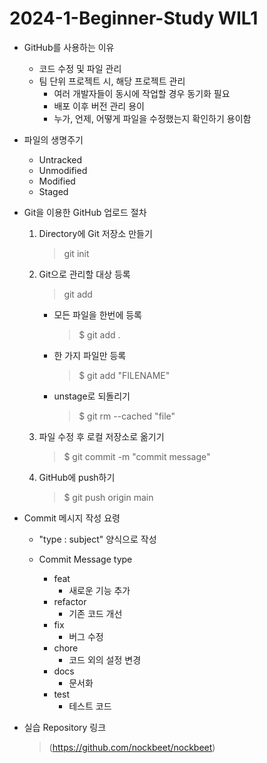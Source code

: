 2024-1-Beginner-Study WIL1
=======================

*  GitHub를 사용하는 이유
    * 코드 수정 및 파일 관리
    * 팀 단위 프로젝트 시, 해당 프로젝트 관리
        * 여러 개발자들이 동시에 작업할 경우 동기화 필요
        * 배포 이후 버전 관리 용이
        * 누가, 언제,  어떻게 파일을 수정했는지 확인하기 용이함

* 파일의 생명주기
    * Untracked
    * Unmodified
    * Modified
    * Staged

* Git을 이용한 GitHub 업로드 절차
    1. Directory에 Git 저장소 만들기
        > git init
    2. Git으로 관리할 대상 등록
        > git add
        * 모든 파일을 한번에 등록
            > $ git add .
        * 한 가지 파일만 등록
            > $ git add "FILENAME"
        * unstage로 되돌리기
            > $ git rm --cached "file"
    3. 파일 수정 후  로컬 저장소로 옮기기
        > $ git commit -m "commit message"
    4. GitHub에 push하기
        >  $ git push origin main

* Commit 메시지 작성 요령
    * "type : subject" 양식으로 작성

    * Commit Message type
        * feat
            * 새로운 기능 추가
        * refactor
            * 기존 코드 개선
        * fix
            * 버그 수정
        * chore
            * 코드 외의 설정 변경
        * docs
            * 문서화
        * test
            * 테스트 코드
        

* 실습 Repository 링크   
    > (https://github.com/nockbeet/nockbeet)
